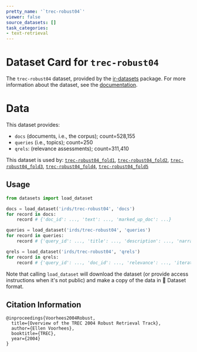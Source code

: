```yaml
---
pretty_name: '`trec-robust04`'
viewer: false
source_datasets: []
task_categories:
- text-retrieval
---
```


# Dataset Card for `trec-robust04`

The `trec-robust04` dataset, provided by the [ir-datasets](https://ir-datasets.com/) package.
For more information about the dataset, see the [documentation](https://ir-datasets.com/trec-robust04#trec-robust04).

# Data

This dataset provides:
 - `docs` (documents, i.e., the corpus); count=528,155
 - `queries` (i.e., topics); count=250
 - `qrels`: (relevance assessments); count=311,410


This dataset is used by: [`trec-robust04_fold1`](https://huggingface.co/datasets/irds/trec-robust04_fold1), [`trec-robust04_fold2`](https://huggingface.co/datasets/irds/trec-robust04_fold2), [`trec-robust04_fold3`](https://huggingface.co/datasets/irds/trec-robust04_fold3), [`trec-robust04_fold4`](https://huggingface.co/datasets/irds/trec-robust04_fold4), [`trec-robust04_fold5`](https://huggingface.co/datasets/irds/trec-robust04_fold5)


## Usage

```python
from datasets import load_dataset

docs = load_dataset('irds/trec-robust04', 'docs')
for record in docs:
    record # {'doc_id': ..., 'text': ..., 'marked_up_doc': ...}

queries = load_dataset('irds/trec-robust04', 'queries')
for record in queries:
    record # {'query_id': ..., 'title': ..., 'description': ..., 'narrative': ...}

qrels = load_dataset('irds/trec-robust04', 'qrels')
for record in qrels:
    record # {'query_id': ..., 'doc_id': ..., 'relevance': ..., 'iteration': ...}

```

Note that calling `load_dataset` will download the dataset (or provide access instructions when it's not public) and make a copy of the
data in 🤗 Dataset format.

## Citation Information

```
@inproceedings{Voorhees2004Robust,
  title={Overview of the TREC 2004 Robust Retrieval Track},
  author={Ellen Voorhees},
  booktitle={TREC},
  year={2004}
}
```
